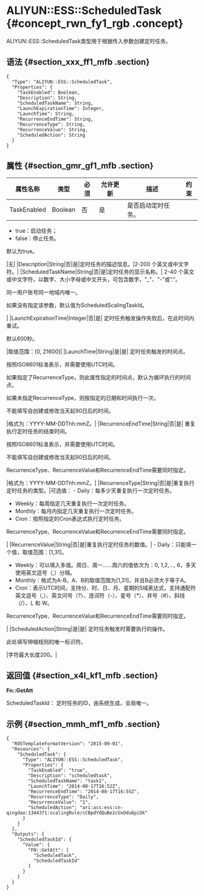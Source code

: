 # ALIYUN::ESS::ScheduledTask {#concept_rwn_fy1_rgb .concept}

ALIYUN::ESS::ScheduledTask类型用于根据传入参数创建定时任务。

## 语法 {#section_xxx_ff1_mfb .section}

```language-json
{
  "Type": "ALIYUN::ESS::ScheduledTask",
  "Properties": {
    "TaskEnabled": Boolean,
    "Description": String,
    "ScheduledTaskName": String,
    "LaunchExpirationTime": Integer,
    "LaunchTime": String,
    "RecurrenceEndTime": String,
    "RecurrenceType": String,
    "RecurrenceValue": String,
    "ScheduledAction": String
  }
}
```

## 属性 {#section_gmr_gf1_mfb .section}

|属性名称|类型|必须|允许更新|描述|约束|
|----|--|--|----|--|--|
|TaskEnabled|Boolean|否|是| 是否启动定时任务。

 -   true：启动任务；
-   false：停止任务。

 默认为true。

 |无|
|Description|String|否|是|定时任务的描述信息。|2-200 个英文或中文字符。|
|ScheduledTaskName|String|否|是|定时任务的显示名称。| 2-40 个英文或中文字符，以数字、大小字母或中文开头，可包含数字，"\_"、"-"或”.”。

 同一用户账号同一地域内唯一。

 如果没有指定该参数，默认值为ScheduledScalingTaskId。

 |
|LaunchExpirationTime|Integer|否|是| 定时任务触发操作失败后，在此时间内重试。

 默认600秒。

 |取值范围：\[0, 21600\]|
|LaunchTime|String|是|是| 定时任务触发的时间点。

 按照ISO8601标准表示，并需要使用UTC时间。

 如果指定了RecurrenceType，则此属性指定的时间点，默认为循环执行的时间点。

 如果未指定RecurrenceType，则按指定的日期和时间执行一次。

 不能填写自创建或修改当天起90日后的时间。

 |格式为：YYYY-MM-DDThh:mmZ。|
|RecurrenceEndTime|String|否|是| 重复执行定时任务的结束时间。

 按照ISO8601标准表示，并需要使用UTC时间。

 不能填写自创建或修改当天起90日后的时间。

 RecurrenceType、RecurrenceValue和RecurrenceEndTime需要同时指定。

 |格式为：YYYY-MM-DDThh:mmZ。|
|RecurrenceType|String|否|是|重复执行定时任务的类型。|可选值： -   Daily：每多少天重复执行一次定时任务。
-   Weekly：每周指定几天重复执行一次定时任务。
-   Monthly：每月内指定几天重复执行一次定时任务。
-   Cron：按照指定的Cron表达式执行定时任务。

 RecurrenceType、RecurrenceValue和RecurrenceEndTime需要同时指定。

 |
|RecurrenceValue|String|否|是|重复执行定时任务的数值。| -   Daily：只能填一个值，取值范围：\[1,31\]。
-   Weekly：可以填入多值。周日、周一……周六的值依次为：0, 1,2,…, 6，多天使用英文逗号（,）分隔。
-   Monthly：格式为A-B。A、B的取值范围为\[1,31\]，并且B必须大于等于A。
-   Cron：表示UTC时间，支持分、时、日、月、星期的5域表达式，支持通配符英文逗号（,）、英文问号（?）、连词符（-）、星号（\*）、井号（\#）、斜线（/）、L 和 W。

 RecurrenceType、RecurrenceValue和RecurrenceEndTime需要同时指定。

 |
|ScheduledAction|String|是|是| 定时任务触发时需要执行的操作。

 此处填写伸缩规则的唯一标识符。

 |字符最大长度200。|

## 返回值 {#section_x4l_kf1_mfb .section}

**Fn::GetAtt**

ScheduledTaskId： 定时任务的ID，由系统生成，全局唯一。

## 示例 {#section_mmh_mf1_mfb .section}

```language-json
{
  "ROSTemplateFormatVersion": "2015-09-01",
  "Resources": {
    "ScheduledTask": {
      "Type": "ALIYUN::ESS::ScheduledTask",
      "Properties": {
        "TaskEnabled": "true",
        "Description": "scheduledtask",
        "ScheduledTaskName": "task1",
        "LaunchTime": "2014-08-17T16:52Z",
        "RecurrenceEndTime": "2014-08-17T16:55Z",
        "RecurrenceType": "Daily",
        "RecurrenceValue": "1",
        "ScheduledAction": "ari:acs:ess:cn-qingdao:1344371:scalingRule/cCBpdYdQuBe2cUxOdu6piOk"
      }
    }
  },
  "Outputs": {
    "ScheduledTaskId": {
      "Value": {
        "FN::GetAtt": [
          "ScheduledTask",
          "ScheduledTaskId"
        ]
      }
    }
  }
}
```

